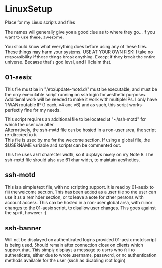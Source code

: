 # LinuxSetup
Place for my Linux scripts and files

The names will generally give you a good clue as to where they go...
If you want to use these, awesome.

You should know what everything does before using any of these files.
These things may harm your systems.
USE AT YOUR OWN RISK! I take no responsibility if these things break anything.
Except if they break the entire universe. Because that's god level, and I'll claim that.


## 01-aesix
This file must be in "/etc/update-motd.d/" must be executable, and must be the only executable script running on ssh login for aesthetic purposes.  Additional work will be needed to make it work with multiple IPs.  I only have 1 WAN routable IP (1 each, v4 and v6) and as such, this script works perfectly fine for my needs.

This script requires an additional file to be located at "~/ssh-motd" for which the user can alter.  
Alternatively, the ssh-motd file can be hosted in a non-user area, the script re-directed to it.  
This file is used by me for the welcome section.  If using a global file, the $USERNAME variable and scripts can be commented out.

This file uses a 61 charecter width, so it displays nicely on my Note 8.  The ssh-motd file should also use 61 char width, to maintain aesthetics.

## ssh-motd
This is a simple text file, with no scripting support.  It is read by 01-aesix to fill the welcome section.  This has been added as a user file so the user can use it as a reminder section, or to leave a note for other persons with account access.  This can be hosted in a non-user global area, with minor changes to the 01-aesix script, to disallow user changes.  This goes against the spirit, however :)


## ssh-banner
Will not be displayed on authenticated logins provided 01-aesix motd script is being used.  Should remain after connection close on clients which support that.  This simply displays a message to users who fail to authenticate, either due to wrote username, password, or no authentication methods available for the user (such as disabling root login)
